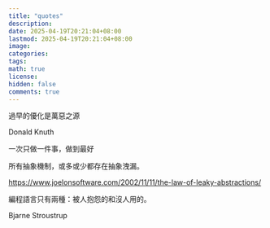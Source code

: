 ```yaml
---
title: "quotes"
description: 
date: 2025-04-19T20:21:04+08:00
lastmod: 2025-04-19T20:21:04+08:00
image: 
categories: 
tags: 
math: true
license: 
hidden: false
comments: true
---
```


過早的優化是萬惡之源

Donald Knuth 

一次只做一件事，做到最好

所有抽象機制，或多或少都存在抽象洩漏。

https://www.joelonsoftware.com/2002/11/11/the-law-of-leaky-abstractions/

編程語言只有兩種：被人抱怨的和沒人用的。

Bjarne Stroustrup
